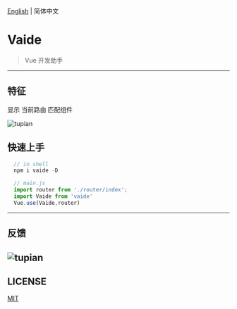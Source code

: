 [English](./README.md) | 简体中文

# Vaide 
> Vue 开发助手
---

## 特征
显示 当前路由 匹配组件

![tupian](http://xinzejy.cn/assets/img/log.png)

## 快速上手

```js
  // in shell
  npm i vaide -D
```
```js
  // main.js
  import router from './router/index';
  import Vaide from 'vaide'
  Vue.use(Vaide,router)
```

---
## 反馈
![tupian](http://xinzejy.cn/assets/img/wechat.jpg)
---
<!-- 
| Github Issue | 钉钉群 | 微信群 |
| --- | --- | --- |
| [umijs/umi/issues](https://github.com/umijs/umi/issues) | <img src="https://img.alicdn.com/tfs/TB1WPiWNUY1gK0jSZFCXXcwqXXa-1125-1485.jpg" width="60" /> | <img src="https://img.alicdn.com/tfs/TB1KOhYk8FR4u4jSZFPXXanzFXa-547-550.png" width="60" /> | -->

## LICENSE

[MIT](https://github.com/umijs/umi/blob/master/LICENSE)

